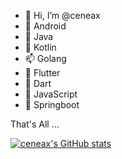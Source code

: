 - 👋 Hi, I’m @ceneax
- 👀 Android
- 🌱 Java
- 💞️ Kotlin
- 📫 Golang
- 👋 Flutter
- 👀 Dart
- 🌱 JavaScript
- 💞️ Springboot

That's All ...

[![ceneax's GitHub stats](https://github-readme-stats.vercel.app/api?username=ceneax&count_private=true&show_icons=true&theme=tokyonight)](https://github.com/ceneax)
